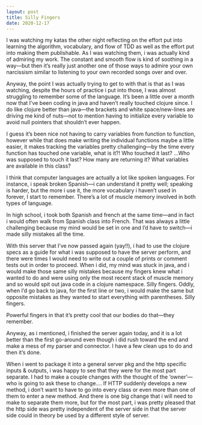 ```yaml
---
layout: post
title: Silly Fingers
date: 2020-12-17
---
```


I was watching my katas the other night reflecting on the effort put into learning the algorithm, vocabulary, and flow of TDD as well as the effort put into making them publishable.  As I was watching them, i was actually kind of admiring my work.  The constant and smooth flow is kind of soothing in a way—but then it’s really just another one of those ways to admire your own narcissism similar to listening to your own recorded songs over and over.  

Anyway, the point I was actually trying to get to with that is that as I was watching, despite the hours of practice i put into those, I was almost struggling to remember some of the language.  It’s been a little over a month now that I’ve been coding in java and haven’t really touched clojure since.  I do like clojure better than java—the brackets and white space/new-lines are driving me kind of nuts—not to mention having to initialize every variable to avoid null pointers that shouldn’t ever happen.

I guess it’s been nice not having to carry variables from function to function, however while that does make writing the individual functions maybe a little easier, it makes tracking the variables pretty challenging—by the time every function has touched one variable, what is it?!  Who touched it last?  ...Who was supposed to touch it last?  How many are returning it?  What variables are available in this class?

I think that computer languages are actually a lot like spoken languages.  For instance, i speak broken Spanish—i can understand it pretty well; speaking is harder, but the more i use it, the more vocabulary i haven’t used in forever, I start to remember.  There’s a lot of muscle memory involved in both types of language.  

In high school, i took both Spanish and french at the same time—and in fact i would often walk from Spanish class into French.  That was always a little challenging because my mind would be set in one and I’d have to switch—i made silly mistakes all the time.  

With this server that I’ve now passed again (yay!!), i had to use the clojure specs as a guide for what i was supposed to have the server perform, and there were times I would need to write out a couple of prints or comment tests out in order to proceed.  When i did, my mind was stuck in java, and i would make those same silly mistakes because my fingers knew what i wanted to do and were using only the most recent stack of muscle memory and so would spit out java code in a clojure namespace.  Silly fingers.  Oddly, when I’d go back to java, for the first line or two, i would make the same but opposite mistakes as they wanted to start everything with parentheses.  Silly fingers.  

Powerful fingers in that it’s pretty cool that our bodies do that—they remember.

Anyway, as i mentioned, i finished the server again today, and it is a lot better than the first go-around even though i did rush toward the end and make a mess of my parser and connector.  I have a few clean ups to do and then it’s done.

When i went to package it into a general server pkg and the http specific inputs & outputs, i was happy to see that they were for the most part separate.  I had to make a couple changes with the thought of the ‘owner’—who is going to ask these to change…. If HTTP suddenly develops a new method, i don’t want to have to go into every class or even more than one of them to enter a new method.  And there is one big change that i will need to make to separate them more, but for the most part, i was pretty pleased that the http side was pretty independent of the server side in that the server side could in theory be used by a different style of server.  

